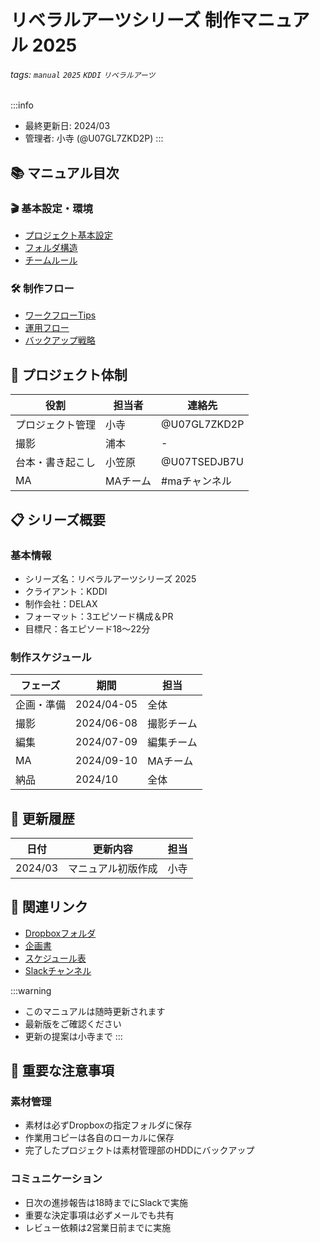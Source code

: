 # リベラルアーツシリーズ 制作マニュアル 2025

###### tags: `manual` `2025` `KDDI` `リベラルアーツ`

:::info
- 最終更新日: 2024/03
- 管理者: 小寺 (@U07GL7ZKD2P)
:::

## 📚 マニュアル目次

### 🎬 基本設定・環境
- [プロジェクト基本設定](/@DELAxGithub/liberary/01_project_setup)
- [フォルダ構造](/@DELAxGithub/liberary/02_folder_structure)
- [チームルール](/@DELAxGithub/liberary/03_team_rules)

### 🛠 制作フロー
- [ワークフローTips](/@DELAxGithub/liberary/04_workflow_tips)
- [運用フロー](/@DELAxGithub/liberary/05_operation_flow)
- [バックアップ戦略](/@DELAxGithub/liberary/06_backup_strategy)

## 👥 プロジェクト体制

| 役割 | 担当者 | 連絡先 |
| ---- | ------ | ------ |
| プロジェクト管理 | 小寺 | @U07GL7ZKD2P |
| 撮影 | 浦本 | - |
| 台本・書き起こし | 小笠原 | @U07TSEDJB7U |
| MA | MAチーム | #maチャンネル |

## 📋 シリーズ概要

### 基本情報
- シリーズ名：リベラルアーツシリーズ 2025
- クライアント：KDDI
- 制作会社：DELAX
- フォーマット：3エピソード構成＆PR
- 目標尺：各エピソード18〜22分

### 制作スケジュール
| フェーズ | 期間 | 担当 |
| -------- | ---- | ---- |
| 企画・準備 | 2024/04-05 | 全体 |
| 撮影 | 2024/06-08 | 撮影チーム |
| 編集 | 2024/07-09 | 編集チーム |
| MA | 2024/09-10 | MAチーム |
| 納品 | 2024/10 | 全体 |

## 📅 更新履歴

| 日付 | 更新内容 | 担当 |
| ---- | -------- | ---- |
| 2024/03 | マニュアル初版作成 | 小寺 |

## 🔗 関連リンク

- [Dropboxフォルダ](https://www.dropbox.com/LIBERARY/)
- [企画書](https://docs.google.com/)
- [スケジュール表](https://docs.google.com/spreadsheets/)
- [Slackチャンネル](https://slack.com/liberaryarts2025)

:::warning
* このマニュアルは随時更新されます
* 最新版をご確認ください
* 更新の提案は小寺まで
:::

## 📌 重要な注意事項

### 素材管理
- 素材は必ずDropboxの指定フォルダに保存
- 作業用コピーは各自のローカルに保存
- 完了したプロジェクトは素材管理部のHDDにバックアップ

### コミュニケーション
- 日次の進捗報告は18時までにSlackで実施
- 重要な決定事項は必ずメールでも共有
- レビュー依頼は2営業日前までに実施 
